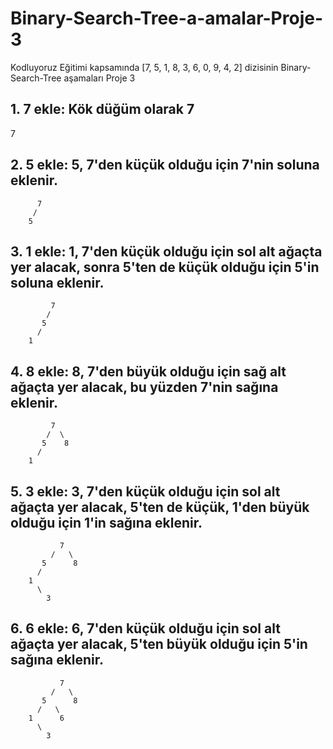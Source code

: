 # Binary-Search-Tree-a-amalar-Proje-3
Kodluyoruz Eğitimi kapsamında [7, 5, 1, 8, 3, 6, 0, 9, 4, 2] dizisinin Binary-Search-Tree aşamaları Proje 3
## 1. 7 ekle: Kök düğüm olarak 7
  7
## 2. 5 ekle: 5, 7'den küçük olduğu için 7'nin soluna eklenir.
          7
         /
        5
## 3. 1 ekle: 1, 7'den küçük olduğu için sol alt ağaçta yer alacak, sonra 5'ten de küçük olduğu için 5'in soluna eklenir.
             7
            /
           5
          /
        1
        
## 4. 8 ekle: 8, 7'den büyük olduğu için sağ alt ağaçta yer alacak, bu yüzden 7'nin sağına eklenir.
             7
            /  \
           5    8
          /
        1
## 5. 3 ekle: 3, 7'den küçük olduğu için sol alt ağaçta yer alacak, 5'ten de küçük, 1'den büyük olduğu için 1'in sağına eklenir.
               7
             /   \
           5      8
          / 
        1   
          \ 
            3
## 6. 6 ekle: 6, 7'den küçük olduğu için sol alt ağaçta yer alacak, 5'ten büyük olduğu için 5'in sağına eklenir.
               7
             /   \
           5      8
          /   \
        1      6 
          \ 
            3












